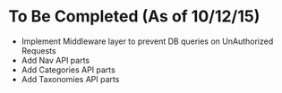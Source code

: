 # To Be Completed (As of 10/12/15)

* Implement Middleware layer to prevent DB queries on UnAuthorized Requests
* Add Nav API parts
* Add Categories API parts
* Add Taxonomies API parts